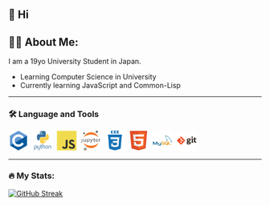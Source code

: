 ## 👋 Hi

## 👨‍💻 About Me:
I am a 19yo University Student in Japan.
- Learning Computer Science in University
- Currently learning JavaScript and Common-Lisp

---

### 🛠️ Language and Tools
<div>
  <img src="https://github.com/devicons/devicon/blob/master/icons/c/c-original.svg" title="C" alt="C" width="40" height="40"/>&nbsp;
  <img src="https://github.com/devicons/devicon/blob/master/icons/python/python-original-wordmark.svg" title="Python" alt="Python" width="40" height="40"/>&nbsp;
  <img src="https://github.com/devicons/devicon/blob/master/icons/javascript/javascript-original.svg" title="JavaScript" alt="JavaScript" width="40" height="40"/>&nbsp;
  <img src="https://github.com/devicons/devicon/blob/master/icons/jupyter/jupyter-original-wordmark.svg" title="Jupyter" alt="Jupyter" width="40" height="40"/>&nbsp;
  <img src="https://github.com/devicons/devicon/blob/master/icons/css3/css3-plain-wordmark.svg"  title="CSS3" alt="CSS" width="40" height="40"/>&nbsp;
  <img src="https://github.com/devicons/devicon/blob/master/icons/html5/html5-original.svg" title="HTML5" alt="HTML" width="40" height="40"/>&nbsp;
  <img src="https://github.com/devicons/devicon/blob/master/icons/mysql/mysql-original-wordmark.svg" title="MySQL"  alt="MySQL" width="40" height="40"/>&nbsp;
  <img src="https://github.com/devicons/devicon/blob/master/icons/git/git-original-wordmark.svg" title="Git" **alt="Git" width="40" height="40"/>
</div>

---

### 🔥 My Stats:

[![GitHub Streak](http://github-readme-streak-stats.herokuapp.com?user=iatosh&theme=dark&background=181818)](https://git.io/streak-stats)

<!-- [![Top Langs](https://github-readme-stats.vercel.app/api/top-langs/?username=iatosh&layout=compact&theme=vision-friendly-dark)](https://github.com/anuraghazra/github-readme-stats)
-->

<!---
iatosh/iatosh is a ✨ special ✨ repository because its `README.md` (this file) appears on your GitHub profile.
You can click the Preview link to take a look at your changes.
--->
